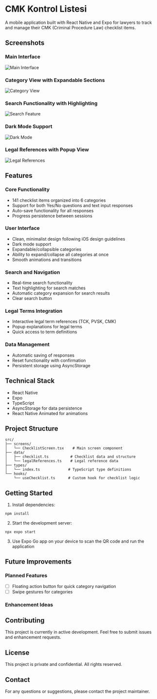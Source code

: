 # CMK Kontrol Listesi

A mobile application built with React Native and Expo for lawyers to track and manage their CMK (Criminal Procedure Law) checklist items.

## Screenshots

### Main Interface
![Main Interface](docs/images/main-interface.png)

### Category View with Expandable Sections
![Category View](docs/images/category-view.png)

### Search Functionality with Highlighting
![Search Feature](docs/images/search-feature.png)

### Dark Mode Support
![Dark Mode](docs/images/dark-mode.png)

### Legal References with Popup View
![Legal References](docs/images/legal-references.png)

## Features

### Core Functionality
- 141 checklist items organized into 6 categories
- Support for both Yes/No questions and text input responses
- Auto-save functionality for all responses
- Progress persistence between sessions

### User Interface
- Clean, minimalist design following iOS design guidelines
- Dark mode support
- Expandable/collapsible categories
- Ability to expand/collapse all categories at once
- Smooth animations and transitions

### Search and Navigation
- Real-time search functionality
- Text highlighting for search matches
- Automatic category expansion for search results
- Clear search button

### Legal Terms Integration
- Interactive legal term references (TCK, PVSK, CMK)
- Popup explanations for legal terms
- Quick access to term definitions

### Data Management
- Automatic saving of responses
- Reset functionality with confirmation
- Persistent storage using AsyncStorage

## Technical Stack

- React Native
- Expo
- TypeScript
- AsyncStorage for data persistence
- React Native Animated for animations

## Project Structure

```
src/
├── screens/
│   └── ChecklistScreen.tsx    # Main screen component
├── data/
│   ├── checklist.ts          # Checklist data and structure
│   └── legalReferences.ts    # Legal reference data
├── types/
│   └── index.ts             # TypeScript type definitions
└── hooks/
    └── useChecklist.ts      # Custom hook for checklist logic
```

## Getting Started

1. Install dependencies:
```bash
npm install
```

2. Start the development server:
```bash
npx expo start
```

3. Use Expo Go app on your device to scan the QR code and run the application

## Future Improvements

### Planned Features
- [ ] Floating action button for quick category navigation
- [ ] Swipe gestures for categories

### Enhancement Ideas

## Contributing

This project is currently in active development. Feel free to submit issues and enhancement requests.

## License

This project is private and confidential. All rights reserved.

## Contact

For any questions or suggestions, please contact the project maintainer. 